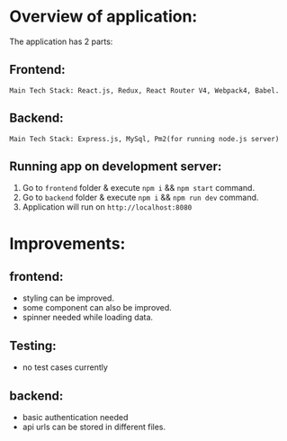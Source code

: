 # Overview of application:
The application has 2  parts:
  ## Frontend:
    Main Tech Stack: React.js, Redux, React Router V4, Webpack4, Babel.
  ## Backend:
    Main Tech Stack: Express.js, MySql, Pm2(for running node.js server)

## Running app on development server:
  1. Go to `frontend` folder & execute `npm i` && `npm start` command.
  2. Go to `backend` folder & execute `npm i` && `npm run dev` command.
  3. Application will run on `http://localhost:8080`

# Improvements:
## frontend:
  * styling can be improved.  
  * some component can also be improved.  
  * spinner needed while loading data.

## Testing:
  * no test cases currently

## backend:
  * basic authentication needed
  * api urls can be stored in different files.
